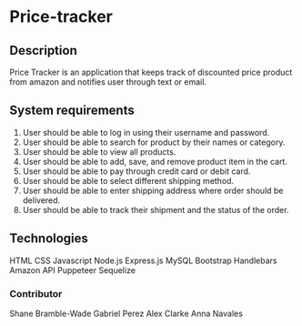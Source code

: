 # Price-tracker

## Description 
Price Tracker is an application that keeps track of discounted price product from amazon and notifies user through text or email.

## System requirements

1. User should be able to log in using their username and password.
2. User should be able to search for product by their names or category.
3. User should be able to view all products.
4. User should be able to add, save, and remove product item in the cart.
5. User should be able to pay through credit card or debit card.
6. User should be able to select different shipping method.
7. User should be able to enter shipping address where order should be delivered.
8. User should be able to track their shipment and the status of the order.


## Technologies

HTML
CSS
Javascript
Node.js
Express.js
MySQL
Bootstrap
Handlebars
Amazon API
Puppeteer
Sequelize




### Contributor
Shane Bramble-Wade
Gabriel Perez
Alex Clarke
Anna Navales





